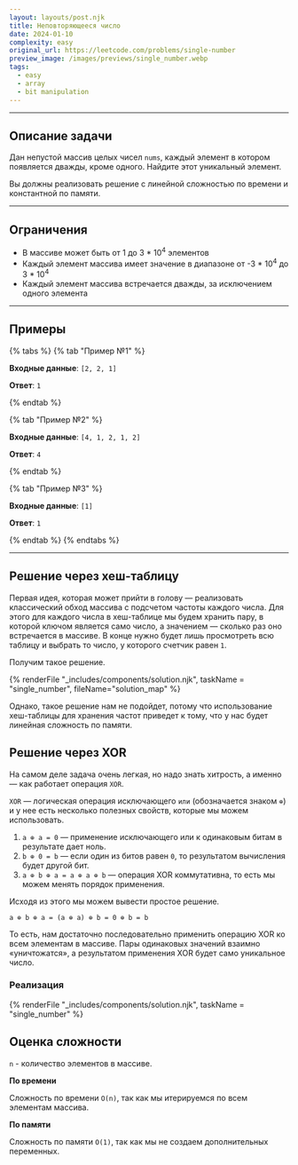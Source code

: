 ```yaml
---
layout: layouts/post.njk
title: Неповторяющееся число
date: 2024-01-10
complexity: easy
original_url: https://leetcode.com/problems/single-number
preview_image: /images/previews/single_number.webp
tags:
  - easy
  - array
  - bit manipulation
---
```

---

## Описание задачи

Дан непустой массив целых чисел `nums`, каждый элемент в котором появляется дважды, кроме одного.
Найдите этот уникальный элемент.

Вы должны реализовать решение с линейной сложностью по времени и константной по памяти.

---

## Ограничения

- В массиве может быть от 1 до 3 * 10<sup>4</sup> элементов
- Каждый элемент массива имеет значение в диапазоне от -3 * 10<sup>4</sup> до 3 * 10<sup>4</sup>
- Каждый элемент массива встречается дважды, за исключением одного элемента

---

## Примеры

{% tabs %}
{% tab "Пример №1" %}

**Входные данные**: `[2, 2, 1]`

**Ответ**: `1`

{% endtab %}

{% tab "Пример №2" %}

**Входные данные**: `[4, 1, 2, 1, 2]`

**Ответ**: `4`

{% endtab %}

{% tab "Пример №3" %}

**Входные данные**: `[1]`

**Ответ**: `1`

{% endtab %}
{% endtabs %}

---

## Решение через хеш-таблицу

Первая идея, которая может прийти в голову — реализовать классический обход массива с подсчетом частоты каждого числа.
Для этого для каждого числа в хеш-таблице мы будем хранить пару, в которой ключом является само число, а значением — сколько раз оно встречается в массиве.
В конце нужно будет лишь просмотреть всю таблицу и выбрать то число, у которого счетчик равен `1`.

Получим такое решение.

{% renderFile "_includes/components/solution.njk", taskName = "single_number", fileName="solution_map" %}

Однако, такое решение нам не подойдет, потому что использование хеш-таблицы для хранения частот приведет к тому, что у нас будет линейная сложность по памяти.

## Решение через XOR

На самом деле задача очень легкая, но надо знать хитрость, а именно — как работает операция `XOR`.

`XOR` — логическая операция исключающего `или` (обозначается знаком `⊕`) и у нее есть несколько полезных свойств, которые мы можем использовать.

1. `a ⊕ a = 0` — применение исключающего или к одинаковым битам в результате дает ноль.
2. `b ⊕ 0 = b` — если один из битов равен `0`, то результатом вычисления будет другой бит.
3. `a ⊕ b ⊕ a = a ⊕ a ⊕ b` — операция XOR коммутативна, то есть мы можем менять порядок применения.

Исходя из этого мы можем вывести простое решение.

```a ⊕ b ⊕ a = (a ⊕ a) ⊕ b = 0 ⊕ b = b```

То есть, нам достаточно последовательно применить операцию XOR ко всем элементам в массиве. 
Пары одинаковых значений взаимно «уничтожатся», а результатом применения XOR будет само уникальное число.  

### Реализация

{% renderFile "_includes/components/solution.njk", taskName = "single_number" %}

## Оценка сложности

`n` - количество элементов в массиве.

**По времени**

Сложность по времени `O(n)`, так как мы итерируемся по всем элементам массива.

**По памяти**

Сложность по памяти `O(1)`, так как мы не создаем дополнительных переменных.
